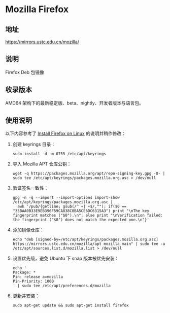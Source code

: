 # Mozilla Firefox

## 地址

<https://mirrors.ustc.edu.cn/mozilla/>

## 说明

Firefox Deb 包镜像

## 收录版本

AMD64 架构下的最新稳定版、beta、nightly、开发者版本与语言包。

## 使用说明

以下内容参考了 [Install Firefox on
Linux](https://support.mozilla.org/en-US/kb/install-firefox-linux#w_install-firefox-deb-package-for-debian-based-distributions)
的说明并稍作修改：

1. 创建 keyrings 目录：

    ```shell
    sudo install -d -m 0755 /etc/apt/keyrings
    ```

2. 导入 Mozilla APT 仓库公钥：

    ```shell
    wget -q https://packages.mozilla.org/apt/repo-signing-key.gpg -O- | sudo tee /etc/apt/keyrings/packages.mozilla.org.asc > /dev/null
    ```

3. 验证签名一致性：

    ```shell
    gpg -n -q --import --import-options import-show /etc/apt/keyrings/packages.mozilla.org.asc |
      awk '/pub/{getline; gsub(/^ +| +$/,""); if($0 == "35BAA0B33E9EB396F59CA838C0BA5CE6DC6315A3") print "\nThe key fingerprint matches ("$0").\n"; else print "\nVerification failed: the fingerprint ("$0") does not match the expected one.\n"}'
    ```

4. 添加镜像仓库：

    ```shell
    echo "deb [signed-by=/etc/apt/keyrings/packages.mozilla.org.asc] https://mirrors.ustc.edu.cn/mozilla/apt mozilla main" | sudo tee -a /etc/apt/sources.list.d/mozilla.list > /dev/null
    ```

5. 设置优先级，避免 Ubuntu 下 snap 版本被优先安装：

    ```shell
    echo '
    Package: *
    Pin: release a=mozilla
    Pin-Priority: 1000
    ' | sudo tee /etc/apt/preferences.d/mozilla
    ```

6. 更新并安装：

    ```shell
    sudo apt-get update && sudo apt-get install firefox
    ```
